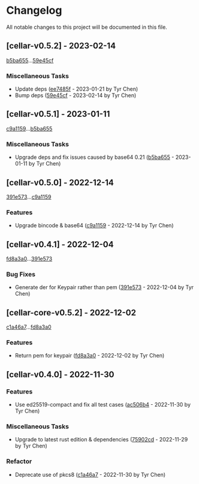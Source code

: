 # Changelog

All notable changes to this project will be documented in this file.

## [cellar-v0.5.2] - 2023-02-14

[b5ba655](b5ba655fefb0b27fb7077fac8b1cb261c26fa7f8)...[59e45cf](59e45cff2edb6111ed1d8eda060490a6059b211e)

### Miscellaneous Tasks

- Update deps ([ee7485f](ee7485fcf3653bdb54a5a3ea024716196eee513c) - 2023-01-21 by Tyr Chen)
- Bump deps ([59e45cf](59e45cff2edb6111ed1d8eda060490a6059b211e) - 2023-02-14 by Tyr Chen)

## [cellar-v0.5.1] - 2023-01-11

[c9a1159](c9a1159d1c4a69100f925f172340f262be4db9dd)...[b5ba655](b5ba655fefb0b27fb7077fac8b1cb261c26fa7f8)

### Miscellaneous Tasks

- Upgrade deps and fix issues caused by base64 0.21 ([b5ba655](b5ba655fefb0b27fb7077fac8b1cb261c26fa7f8) - 2023-01-11 by Tyr Chen)

## [cellar-v0.5.0] - 2022-12-14

[391e573](391e573352ca0145048ac728fa742dfa1a73eef9)...[c9a1159](c9a1159d1c4a69100f925f172340f262be4db9dd)

### Features

- Upgrade bincode & base64 ([c9a1159](c9a1159d1c4a69100f925f172340f262be4db9dd) - 2022-12-14 by Tyr Chen)

## [cellar-v0.4.1] - 2022-12-04

[fd8a3a0](fd8a3a00576a7652376820e4a2e3bf7b22493ad4)...[391e573](391e573352ca0145048ac728fa742dfa1a73eef9)

### Bug Fixes

- Generate der for Keypair rather than pem ([391e573](391e573352ca0145048ac728fa742dfa1a73eef9) - 2022-12-04 by Tyr Chen)

## [cellar-core-v0.5.2] - 2022-12-02

[c1a46a7](c1a46a7a4165368da66d3449697f16eeee144318)...[fd8a3a0](fd8a3a00576a7652376820e4a2e3bf7b22493ad4)

### Features

- Return pem for keypair ([fd8a3a0](fd8a3a00576a7652376820e4a2e3bf7b22493ad4) - 2022-12-02 by Tyr Chen)

## [cellar-v0.4.0] - 2022-11-30

### Features

- Use ed25519-compact and fix all test cases ([ac506b4](ac506b48d3fdc21cc3ae98e7d0d62e7c12587c60) - 2022-11-30 by Tyr Chen)

### Miscellaneous Tasks

- Upgrade to latest rust edition & dependencies ([75902cd](75902cd740ab264152477af5c478a4d6c9682688) - 2022-11-29 by Tyr Chen)

### Refactor

- Deprecate use of pkcs8 ([c1a46a7](c1a46a7a4165368da66d3449697f16eeee144318) - 2022-11-30 by Tyr Chen)

<!-- generated by git-cliff -->
